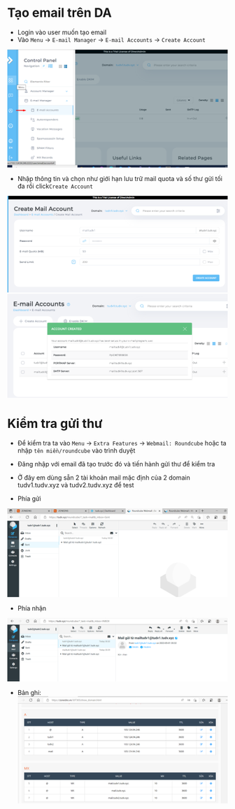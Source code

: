 # Tạo email trên DA
- Login vào user muốn tạo email 
- Vào `Menu` -> `E-mail Manager` -> `E-mail Accounts` -> `Create Account`

<img src="imgservices/395.png">

- Nhập thông tin và chọn như giới hạn lưu trữ mail quota và số thư gửi tối đa rồi click`Create Account`

<img src="imgservices/396.png">

<img src="imgservices/397.png">

# Kiểm tra gửi thư 
- Để kiểm tra ta vào `Menu` -> `Extra Features` -> `Webmail: Roundcube` hoặc ta nhập `tên miền/roundcube` vào trình duyệt

- Đăng nhập với email đã tạo trước đó và tiến hành gửi thư để kiểm tra

- Ở đây em dùng sẵn 2 tài khoản mail mặc định của 2 domain tudv1.tudv.xyz và tudv2.tudv.xyz để test

- Phía gửi

<img src="imgservices/407.png">

- Phía nhận

<img src="imgservices/406.png">

- Bản ghi: <img src="imgservices/408.png">